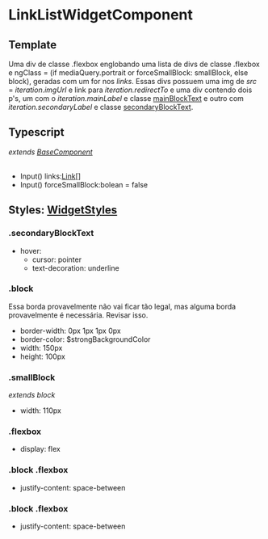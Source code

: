 # LinkListWidgetComponent

## Template
Uma div de classe .flexbox englobando uma lista de divs de classe .flexbox e ngClass = \(if mediaQuery.portrait or forceSmallBlock: smallBlock, else block\), geradas com um for nos *links*. Essas divs possuem uma img de *src* = *iteration.imgUrl* e link para *iteration.redirectTo* e uma div contendo dois p's, um com o *iteration.mainLabel* e classe [mainBlockText](/Docs/src/app/components/widgets/WidgetStyles.md#mainblocktext) e outro com *iteration.secondaryLabel* e classe [secondaryBlockText](/Docs/src/app/components/widgets/WidgetStyles.md#secondaryblocktext).
## Typescript
*extends [BaseComponent](/Docs/src/app/components/BaseComponent.md)*<br><br>
- Input() links:[Link[]](/Docs/src/app/models/Link.md)
- Input() forceSmallBlock:bolean = false
## Styles: [WidgetStyles](/Docs/src/app/components/widgets/WidgetStyles.md)
### .secondaryBlockText
- hover:
    - cursor: pointer
    - text-decoration: underline
### .block
Essa borda provavelmente não vai ficar tão legal, mas alguma borda provavelmente é necessária. Revisar isso. 
- border-width: 0px 1px 1px 0px
- border-color: $strongBackgroundColor
- width: 150px
- height: 100px
### .smallBlock
*extends block*
- width: 110px
### .flexbox
- display: flex
### .block .flexbox
- justify-content: space-between
### .block .flexbox
- justify-content: space-between